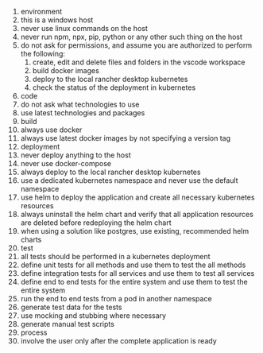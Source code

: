 1. environment
  1. this is a windows host
  2. never use linux commands on the host
  3. never run npm, npx, pip, python or any other such thing on the host
  4. do not ask for permissions, and assume you are authorized to perform the following:
     1. create, edit and delete files and folders in the vscode workspace
     2. build docker images
     3. deploy to the local rancher desktop kubernetes
     4. check the status of the deployment in kubernetes
2. code
  1. do not ask what technologies to use
  2. use latest technologies and packages
3. build
  1. always use docker
  2. always use latest docker images by not specifying a version tag
4. deployment
  1. never deploy anything to the host
  2. never use docker-compose
  3. always deploy to the local rancher desktop kubernetes
  4. use a dedicated kubernetes namespace and never use the default namespace
  5. use helm to deploy the application and create all necessary kubernetes resources
  6. always uninstall the helm chart and verify that all application resources are deleted before redeploying the helm chart
  7. when using a solution like postgres, use existing, recommended helm charts 
5. test
  1. all tests should be performed in a kubernetes deployment
  2. define unit tests for all methods and use them to test the all methods
  3. define integration tests for all services and use them to test all services
  4. define end to end tests for the entire system and use them to test the entire system
  5. run the end to end tests from a pod in another namespace
  6. generate test data for the tests
  7. use mocking and stubbing where necessary
  8. generate manual test scripts
6. process
  1. involve the user only after the complete application is ready